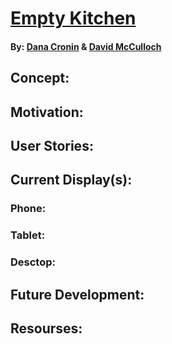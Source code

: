 # [Empty Kitchen](https://decronin.github.io/project-one-ddb/)
#### By: [Dana Cronin](https://decronin.github.io/) & [David McCulloch](#)

## Concept:

## Motivation:

## User Stories:

## Current Display(s):
### Phone:

### Tablet:

### Desctop:

## Future Development:

## Resourses:
